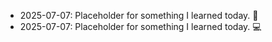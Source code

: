 - 2025-07-07: Placeholder for something I learned today. 🧠
- 2025-07-07: Placeholder for something I learned today. 💻
